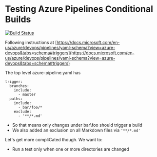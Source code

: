 # Testing Azure Pipelines Conditional Builds 
[![Build Status](https://dev.azure.com/abrig/bedrock_gitops/_apis/build/status/andrebriggs.az-conditional-builds?branchName=master)](https://dev.azure.com/abrig/bedrock_gitops/_build/latest?definitionId=8&branchName=master)

Following instructions at [https://docs.microsoft.com/en-us/azure/devops/pipelines/yaml-schema?view=azure-devops&tabs=schema#triggers](https://docs.microsoft.com/en-us/azure/devops/pipelines/yaml-schema?view=azure-devops&tabs=schema#triggers) 

The top level azure-pipeline.yaml has
```
trigger:
  branches:
    include:
      - master
  paths:
    include:
      - bar/foo/*
    exclude:
      - '**/*.md'
```

- So that means only changes under bar\foo should trigger a build
- We also added an exclusion on all Markdown files via `'**/*.md'`

Let's get more compliCated though. We want to:
* Run a test only when one or more directories are changed

